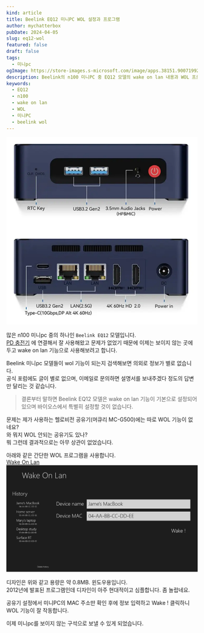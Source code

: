 ```yaml
---
kind: article
title: Beelink EQ12 미니PC WOL 설정과 프로그램
author: mychatterbox
pubDate: 2024-04-05
slug: eq12-wol
featured: false
draft: false
tags:
  - 미니pc
ogImage: https://store-images.s-microsoft.com/image/apps.38151.9007199266299523.55ceb06f-4886-4af8-877c-a6f01bcf09f2.40ac1dd2-a136-4411-9566-f653ad4b266c
description: Beelink의 n100 미니PC 중 EQ12 모델의 wake on lan 내용과 WOL 프로그램을 하나 추천합니다.
keywords:
  - EQ12
  - n100
  - wake on lan
  - WOL
  - 미니PC
  - beelink wol
---
```

![eq12](../../assets/blog-images/2024/eq12-wol_1.png)

많은 n100 미니pc 중의 하나인 `Beelink EQ12` 모델입니다.  
[PD 충전기](https://chatter.kr/minipc-pdcharger) 에 연결해서 잘 사용해왔고 문제가 없었기 때문에 이제는 보이지 않는 곳에 두고 wake on lan 기능으로 사용해보려고 합니다.

Beelink 미니pc 모델들이 wol 기능이 되는지 검색해보면 의외로 정보가 별로 없습니다.  
공식 포럼에도 글이 별로 없으며, 이메일로 문의하면 설명서를 보내주겠다 정도의 답변만 달리는 것 같습니다.

>결론부터 말하면 Beelink EQ12 모델은 wake on lan 기능이 기본으로 설정되어 있으며 바이오스에서 특별히 설정할 것이 없습니다.

문제는 제가 사용하는 헬로비전 공유기(머큐리 MC-G500)에는 따로 WOL 기능이 없네요?  
와 뭐지 WOL 안되는 공유기도 있나?  
뭐 그런데 결과적으로는 아무 상관이 없었습니다.  

아래와 같은 간단한 WOL 프로그램을 사용합니다.  
[Wake On Lan](https://apps.microsoft.com/detail/9wzdncrdfshb?activetab=pivot%3Aoverviewtab&hl=en-us&gl=US) 
![WOL](../../assets/blog-images/2024/eq12-wol_2.png)
 
디자인은 위와 같고 용량은 약 0.8MB.  윈도우용입니다.  
2012년에 발표된 프로그램인데 디자인이 아주 현대적이고 심플합니다. 좀 놀랍네요.

공유기 설정에서 미니PC의 MAC 주소만 확인 후에 정보 입력하고 Wake !  클릭하니 WOL 기능이 잘 작동합니다.

이제 미니pc를 보이지 않는 구석으로 보낼 수 있게 되었습니다.

